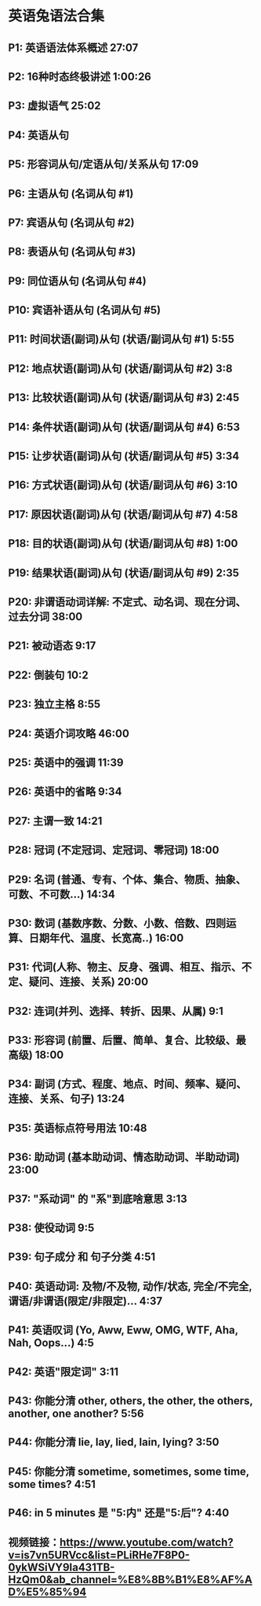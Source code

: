 # 英语兔语法合集

## P1: 英语语法体系概述  27:07

## P2: 16种时态终极讲述 1:00:26

## P3: 虚拟语气 25:02

## P4: 英语从句

## P5: 形容词从句/定语从句/关系从句 17:09

## P6: 主语从句 (名词从句 #1)

## P7: 宾语从句 (名词从句 #2)

## P8: 表语从句 (名词从句 #3)

## P9: 同位语从句 (名词从句 #4)

## P10: 宾语补语从句 (名词从句 #5)

## P11: 时间状语(副词)从句 (状语/副词从句 #1) 5:55

## P12: 地点状语(副词)从句 (状语/副词从句 #2) 3:8

## P13: 比较状语(副词)从句 (状语/副词从句 #3) 2:45

## P14: 条件状语(副词)从句 (状语/副词从句 #4) 6:53

## P15: 让步状语(副词)从句 (状语/副词从句 #5) 3:34

## P16: 方式状语(副词)从句 (状语/副词从句 #6) 3:10

## P17: 原因状语(副词)从句 (状语/副词从句 #7) 4:58

## P18: 目的状语(副词)从句 (状语/副词从句 #8) 1:00

## P19: 结果状语(副词)从句 (状语/副词从句 #9) 2:35

## P20: 非谓语动词详解: 不定式、动名词、现在分词、过去分词 38:00

## P21: 被动语态 9:17

## P22: 倒装句 10:2

## P23: 独立主格 8:55

## P24: 英语介词攻略 46:00

## P25: 英语中的强调 11:39

## P26: 英语中的省略 9:34

## P27: 主谓一致 14:21

## P28: 冠词 (不定冠词、定冠词、零冠词) 18:00

## P29: 名词 (普通、专有、个体、集合、物质、抽象、可数、不可数...) 14:34

## P30: 数词 (基数序数、分数、小数、倍数、四则运算、日期年代、温度、长宽高..) 16:00

## P31: 代词(人称、物主、反身、强调、相互、指示、不定、疑问、连接、关系) 20:00

## P32: 连词(并列、选择、转折、因果、从属) 9:1

## P33: 形容词 (前置、后置、简单、复合、比较级、最高级) 18:00

## P34: 副词 (方式、程度、地点、时间、频率、疑问、连接、关系、句子) 13:24

## P35: 英语标点符号用法 10:48

## P36: 助动词 (基本助动词、情态助动词、半助动词) 23:00

## P37: "系动词" 的 "系"到底啥意思 3:13

## P38: 使役动词 9:5

## P39: 句子成分 和 句子分类 4:51

## P40: 英语动词: 及物/不及物, 动作/状态, 完全/不完全, 谓语/非谓语(限定/非限定)... 4:37

## P41: 英语叹词 (Yo, Aww, Eww, OMG, WTF, Aha, Nah, Oops...) 4:5

## P42: 英语"限定词" 3:11

## P43: 你能分清 other, others, the other, the others, another, one another? 5:56

## P44: 你能分清 lie, lay, lied, lain, lying? 3:50

## P45: 你能分清 sometime, sometimes, some time, some times? 4:51

## P46: in 5 minutes 是 "5:内" 还是"5:后"? 4:40







## 视频链接：https://www.youtube.com/watch?v=is7vn5URVcc&list=PLiRHe7F8P0-0ykWSiVY9Ia431TB-HzQm0&ab_channel=%E8%8B%B1%E8%AF%AD%E5%85%94

